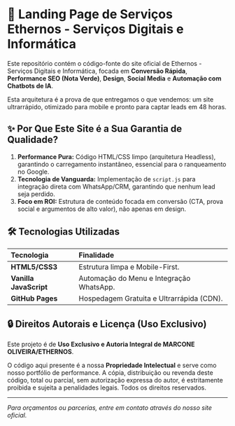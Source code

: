 # 🚀 Landing Page de Serviços Ethernos - Serviços Digitais e Informática

Este repositório contém o código-fonte do site oficial de Ethernos - Serviços Digitais e Informática, focada em **Conversão Rápida**, **Performance SEO (Nota Verde)**, **Design**, **Social Media** e **Automação com Chatbots de IA**.

Esta arquitetura é a prova de que entregamos o que vendemos: um site ultrarrápido, otimizado para mobile e pronto para captar leads em 48 horas.

## ✨ Por Que Este Site é a Sua Garantia de Qualidade?

1.  **Performance Pura:** Código HTML/CSS limpo (arquitetura Headless), garantindo o carregamento instantâneo, essencial para o ranqueamento no Google.
2.  **Tecnologia de Vanguarda:** Implementação de `script.js` para integração direta com WhatsApp/CRM, garantindo que nenhum lead seja perdido.
3.  **Foco em ROI:** Estrutura de conteúdo focada em conversão (CTA, prova social e argumentos de alto valor), não apenas em design.

## 🛠️ Tecnologias Utilizadas

| Tecnologia | Finalidade |
| :--- | :--- |
| **HTML5/CSS3** | Estrutura limpa e Mobile-First. |
| **Vanilla JavaScript** | Automação do Menu e Integração WhatsApp. |
| **GitHub Pages** | Hospedagem Gratuita e Ultrarrápida (CDN). |

## 🔒 Direitos Autorais e Licença (Uso Exclusivo)

Este projeto é de **Uso Exclusivo e Autoria Integral de MARCONE OLIVEIRA/ETHERNOS**.

O código aqui presente é a nossa **Propriedade Intelectual** e serve como nosso portfólio de performance. A cópia, distribuição ou revenda deste código, total ou parcial, sem autorização expressa do autor, é estritamente proibida e sujeita a penalidades legais. Todos os direitos reservados.

---
*Para orçamentos ou parcerias, entre em contato através do nosso site oficial.*
